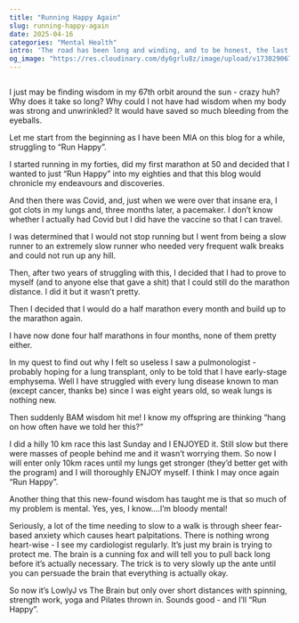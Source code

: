 ```yaml
---
title: "Running Happy Again"
slug: running-happy-again
date: 2025-04-16
categories: "Mental Health"
intro: 'The road has been long and winding, and to be honest, the last few years seem to have had more than their fair share of uphills. But a small moment of wisdom has changed all that, and now I'm back to doing what I do best... Running Happy'
og_image: "https://res.cloudinary.com/dy6grlu8z/image/upload/v1730290674/ri8a2ndypyvznduhnlek.jpg"
---
```


<img src="https://res.cloudinary.com/dy6grlu8z/image/upload/v1744779248/vxcch0iytnojlnx54gvb.jpg" alt="">

I just may be finding wisdom in my 67th orbit around the sun - crazy huh? Why does it take so long? Why could I not have had wisdom when my body was strong and unwrinkled? It would have saved so much bleeding from the eyeballs.

Let me start from the beginning as I have been MIA on this blog for a while, struggling to “Run Happy”.

I started running in my forties, did my first marathon at 50 and decided that I wanted to just “Run Happy” into my eighties and that this blog would chronicle my endeavours and discoveries.

And then there was Covid, and, just when we were over that insane era, I got clots in my lungs and, three months later, a pacemaker. I don’t know whether I actually had Covid but I did have the vaccine so that I can travel.

I was determined that I would not stop running but I went from being a slow runner to an extremely slow runner who needed very frequent walk breaks and could not run up any hill.

Then, after two years of struggling with this, I decided that I had to prove to myself (and to anyone else that gave a shit) that I could still do the marathon distance. I did it but it wasn’t pretty.

Then I decided that I would do a half marathon every month and build up to the marathon again.

I have now done four half marathons in four months, none of them pretty either.

In my quest to find out why I felt so useless I saw a pulmonologist - probably hoping for a lung transplant, only to be told that I have early-stage emphysema. Well I have struggled with every lung disease known to man (except cancer, thanks be) since I was eight years old, so weak lungs is nothing new.

Then suddenly BAM wisdom hit me! I know my offspring are thinking “hang on how often have we told her this?”

I did a hilly 10 km race this last Sunday and I ENJOYED it. Still slow but there were masses of people behind me and it wasn’t worrying them. So now I will enter only 10km races until my lungs get stronger (they’d better get with the program) and I will thoroughly ENJOY myself. I think I may once again “Run Happy”.

Another thing that this new-found wisdom has taught me is that so much of my problem is mental. Yes, yes, I know….I’m bloody mental!

Seriously, a lot of the time needing to slow to a walk is through sheer fear-based anxiety which causes heart palpitations. There is nothing wrong heart-wise - I see my cardiologist regularly. It’s just my brain is trying to protect me. The brain is a cunning fox and will tell you to pull back long before it’s actually necessary. The trick is to very slowly up the ante until you can persuade the brain that everything is actually okay.

So now it’s LowlyJ vs The Brain but only over short distances with spinning, strength work, yoga and Pilates thrown in. Sounds good - and I’ll “Run Happy”.
